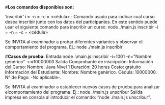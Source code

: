 #**Los comandos disponibles son:**

  ‘inscribir’ i = <id> -n = <nombre> -c = <cédula> : Comando usado para indicar cual curso desea inscribir junto con los datos del participantes.
  En este sentido puede usar el siguiente comando para inscribir un curso:
  node ./main.js inscribir -i = <id> -n = <nombre> -c = <cédula>

Se INVITA al examinador a probar diferentes variantes y observar el comportamiento del programa. Ej.: node ./main.js inscribir

#**Casos de prueba:**
  Entrada
    node .\main.js inscribir -i=1001 -n="Nombre genérico" -c=10000000
  Salida
    Comprobante de inscripción:
      Información del Curso:
        Nombre: Java Nivel 1
        Duración: 20 horas
        Costo: gratuito
      Información del Estudiante:
        Nombre: Nombre genérico.
        Cédula: 10000000.
        N° de Pago: -No aplicable-.

Se INVITA al examinador a establecer nuevos casos de prueba para analizar elcomportamiento del programa.
Ej.: node ./main.js unscribur
Salida impresa en consola al introducir el comando: “node ./main.js unscribur”.
